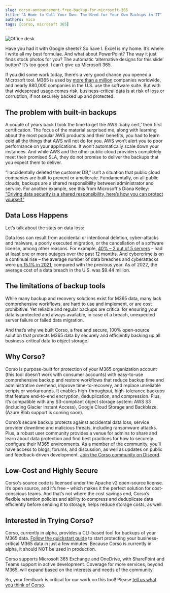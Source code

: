 ```yaml
---
slug: corso-announcement-free-backup-for-microsoft-365
title: "A Home to Call Your Own: The Need for Your Own Backups in IT"
authors: nica
tags: [corso, microsoft 365]
---
```


![Office desk](/img/blog/office_desk.jpg)

Have you had it with Google sheets? So have I. Excel is my home. It’s where I write all my best formulae. And what
about PowerPoint? The way it just finds stock photos for you? The automatic ‘alternative designs for this slide’
button? It’s too good. I can’t give up Microsoft 365.

If you did some work today, there’s a very good chance you opened a Microsoft tool. M365 is used by
[more than a million](https://www.statista.com/statistics/983321/worldwide-office-365-user-numbers-by-country/)
companies worldwide, and nearly 880,000 companies in the U.S. use the software suite. But with that widespread usage
comes risk, business-critical data is at risk of loss or corruption, if not securely backed up and protected.

<!-- truncate -->

## The problem with built-in backups

A couple of years back I took the time to get the AWS ‘baby cert,’ their first certification. The focus of the
material surprised me, along with learning about the most popular AWS products and their benefits, you had to learn
cold all the things that AWS will not do for you. AWS won’t alert you to poor performance on your applications. It
won’t automatically scale down your instances. And while AWS and the other public cloud providers completely meet their
promised SLA, they do not promise to deliver the backups that you expect them to deliver.

“I accidentally deleted the customer DB,” isn’t a situation that public cloud companies are built to prevent or
ameliorate. Fundamentally, on all public clouds, backups are a shared responsibility between administrator and service.
For another example, see this from Microsoft's Diana Kelley:
["Driving data security is a shared responsibility, here’s how you can protect yourself"](https://www.statista.com/statistics/983321/worldwide-office-365-user-numbers-by-country/)

## Data Loss Happens

Let’s talk about the stats on data loss:

Data loss can result from accidental or intentional deletion, cyber-attacks and malware, a poorly executed migration,
or the cancellation of a software license, among other reasons. For example,
[40% – 2 out of 5 servers](https://www.veeam.com/blog/data-loss-2022.html) – had at least one or more outages over the
past 12 months. And cybercrime is on a continual rise – the average number of data breaches and cyberattacks were
[up 15.1% in 2021](https://www.forbes.com/sites/chuckbrooks/2022/06/03/alarming-cyber-statistics-for-mid-year-2022-that-you-need-to-know/?sh=642204357864),
compared with the previous year. As of 2022, the average cost of a data breach in the U.S. was $9.44 million.

## The limitations of backup tools

While many backup and recovery solutions exist for M365 data, many lack comprehensive workflows, are hard to use and
implement, or are cost prohibitive. Yet reliable and regular backups are critical for ensuring your data is protected
and always available, in case of a breach, unexpected server failure or failed data migration.

And that’s why we built Corso, a free and secure, 100% open-source solution that protects M365 data by securely and
efficiently backing up all business-critical data to object storage.

## Why Corso?

Corso is purpose-built for protection of your M365 organization account (this tool doesn’t work with consumer accounts)
with easy-to-use comprehensive backup and restore workflows that reduce backup time and administrative overhead,
improve time-to-recovery, and replace unreliable scripts or workarounds. It enables high-throughput, high-tolerance
backups that feature end-to-end encryption, deduplication, and compression. Plus, it’s compatible with any S3-compliant
object storage system: AWS S3 (including Glacier Instant Access), Google Cloud Storage and Backblaze. (Azure Blob
support is coming soon).

Corso’s secure backup protects against accidental data loss, service provider downtime and malicious threats, including
ransomware attacks. Plus, a robust user community provides a venue for admins to share and learn about data protection
and find best practices for how to securely configure their M365 environments. As a member of the community, you’ll
have access to blogs, forums, and discussion, as well as updates on public and feedback-driven development.
[Join the Corso community on Discord](https://discord.gg/63DTTSnuhT).

## Low-Cost and Highly Secure

Corso's source code is licensed under the Apache v2 open-source license. It’s open source, and it’s free – which makes
it the perfect solution for cost-conscious teams. And that’s not where the cost savings end, Corso’s flexible retention
policies and ability to compress and deduplicate data efficiently before sending it to storage, helps reduce storage
costs, as well.

## Interested in Trying Corso?

Corso, currently in alpha, provides a CLI-based tool for backups of your M365 data.
[Follow the quickstart guide](https://docs.corsobackup.io/) to start protecting your business-critical M365 data in
just a few minutes. Because Corso is currently in alpha, it should NOT be used in production.

Corso supports Microsoft 365 Exchange and OneDrive, with SharePoint and Teams support in active development. Coverage
for more services, beyond M365, will expand based on the interests and needs of the community.

So, your feedback is critical for our work on this tool! Please
[tell us what you think of Corso](https://discord.gg/63DTTSnuhT).
